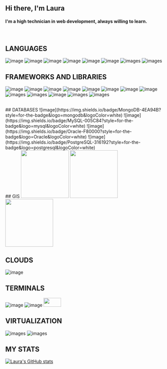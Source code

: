 ## Hi there, I'm Laura 
#### I'm a high technician in web development, always willing to learn.
<br>

## LANGUAGES
![image](https://img.shields.io/badge/Python-FFD43B?style=for-the-badge&logo=python&logoColor=blue)
![image](https://img.shields.io/badge/PHP-777BB4?style=for-the-badge&logo=php&logoColor=white)
![image](https://img.shields.io/badge/JavaScript-323330?style=for-the-badge&logo=javascript&logoColor=F7DF1E)
![image](https://img.shields.io/badge/TypeScript-007ACC?style=for-the-badge&logo=typescript&logoColor=white)
![image](https://img.shields.io/badge/Kotlin-B125EA?style=for-the-badge&logo=kotlin&logoColor=white)
![image](https://img.shields.io/badge/HTML5-E34F26?style=for-the-badge&logo=html5&logoColor=white)
![images](https://img.shields.io/badge/CSS3-1572B6?style=for-the-badge&logo=css3&logoColor=white)
![images](https://img.shields.io/badge/json-5E5C5C?style=for-the-badge&logo=json&logoColor=white)
<br>
## FRAMEWORKS AND LIBRARIES
![image](https://img.shields.io/badge/Angular-DD0031?style=for-the-badge&logo=angular&logoColor=white)
![image](https://img.shields.io/badge/Express%20js-000000?style=for-the-badge&logo=express&logoColor=white)
![image](https://img.shields.io/badge/Laravel-FF2D20?style=for-the-badge&logo=laravel&logoColor=white)
![image](https://img.shields.io/badge/Node%20js-339933?style=for-the-badge&logo=nodedotjs&logoColor=white)
![image](https://img.shields.io/badge/React-20232A?style=for-the-badge&logo=react&logoColor=61DAFB)
![image](https://img.shields.io/badge/jQuery-0769AD?style=for-the-badge&logo=jquery&logoColor=white)
![image](https://img.shields.io/badge/Postman-FF6C37?style=for-the-badge&logo=Postman&logoColor=white)
![image](https://img.shields.io/badge/Xampp-F37623?style=for-the-badge&logo=xampp&logoColor=white)
![images](https://img.shields.io/badge/Webpack-8DD6F9?style=for-the-badge&logo=Webpack&logoColor=white)
![images](https://img.shields.io/badge/PLSQL-F80000?style=for-the-badge&logo=oracle&logoColor=black)
![image](https://img.shields.io/badge/Sass-CC6699?style=for-the-badge&logo=sass&logoColor=white)
![images](https://img.shields.io/badge/Bootstrap-563D7C?style=for-the-badge&logo=bootstrap&logoColor=white)
![images](https://img.shields.io/badge/PyTorch-EE4C2C?style=for-the-badge&logo=pytorch&logoColor=white)

<br>
## DATABASES
![image](https://img.shields.io/badge/MongoDB-4EA94B?style=for-the-badge&logo=mongodb&logoColor=white)
![image](https://img.shields.io/badge/MySQL-005C84?style=for-the-badge&logo=mysql&logoColor=white)
![image](https://img.shields.io/badge/Oracle-F80000?style=for-the-badge&logo=Oracle&logoColor=white)
![image](https://img.shields.io/badge/PostgreSQL-316192?style=for-the-badge&logo=postgresql&logoColor=white)
<br>
## GIS
<img src="https://metromap.com.au/images/Arc_Exp.original.png" height="150" width="auto" margin-top="3">
<img src="https://i0.wp.com/verticetopografiaintegral.com/wp-content/uploads/2022/12/ARCGIS-PRO.jpg" height="150" width="auto" margin-top="3">
<img src="https://i0.wp.com/notjustbi.com/wp-content/uploads/2020/05/Google-APIs-x1200.jpg?resize=850%2C550&ssl=1" height="150" width="auto" margin-top="3">

## CLOUDS
![image](https://img.shields.io/badge/Amazon_AWS-FF9900?style=for-the-badge&logo=amazonaws&logoColor=white)
<br>
## TERMINALS
![image](https://img.shields.io/badge/GIT-E44C30?style=for-the-badge&logo=git&logoColor=white)
![image](https://img.shields.io/badge/windows%20terminal-4D4D4D?style=for-the-badge&logo=windows%20terminal&logoColor=white)
<img src="https://encrypted-tbn0.gstatic.com/images?q=tbn:ANd9GcSl2XOHuRidAitUaaEfkehZ7QN9xcub-4r0eg&s" height="28" width="55" margin-top="2">
<br>
## VIRTUALIZATION
![images](https://img.shields.io/badge/VirtualBox-21416b?style=for-the-badge&logo=VirtualBox&logoColor=white)
![images](https://img.shields.io/badge/VMware-231f20?style=for-the-badge&logo=VMware&logoColor=white)


## MY STATS
[![Laura's GitHub stats](https://github-readme-stats.vercel.app/api?username=lmexe18&show=reviews,discussions_started,discussions_answered,prs_merged,prs_merged_percentage&show_icons=true&theme=dracula#gh-dark-mode-only)](https://github.com/lmexe18/github-readme-stats)
